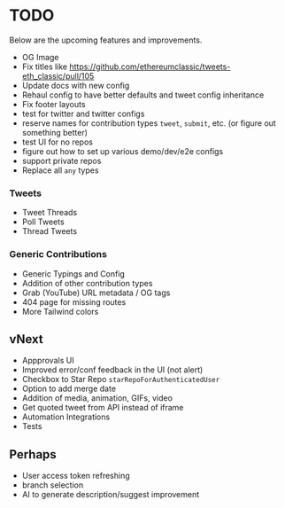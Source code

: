# TODO

Below are the upcoming features and improvements.

- OG Image
- Fix titles like https://github.com/ethereumclassic/tweets-eth_classic/pull/105
- Update docs with new config
- Rehaul config to have better defaults and tweet config inheritance
- Fix footer layouts
- test for twitter and twitter configs
- reserve names for contribution types `tweet`, `submit`, etc. (or figure out something better)
- test UI for no repos
- figure out how to set up various demo/dev/e2e configs
- support private repos
- Replace all `any` types

### Tweets

- Tweet Threads
- Poll Tweets
- Thread Tweets

### Generic Contributions

- Generic Typings and Config
- Addition of other contribution types
- Grab (YouTube) URL metadata / OG tags
- 404 page for missing routes
- More Tailwind colors

## vNext

- Appprovals UI
- Improved error/conf feedback in the UI (not alert)
- Checkbox to Star Repo `starRepoForAuthenticatedUser`
- Option to add merge date
- Addition of media, animation, GIFs, video
- Get quoted tweet from API instead of iframe
- Automation Integrations
- Tests

## Perhaps

- User access token refreshing
- branch selection
- AI to generate description/suggest improvement
